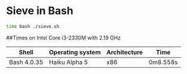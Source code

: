Sieve in Bash
=============

```sh
time bash ./sieve.sh
```

##Times on Intel Core i3-2330M with 2.19 GHz

|Shell|Operating system|Architecture|Time|
|-----|----------------|------------|----|
|Bash 4.0.35| Haiku Alpha 5|x86     |0m8.558s|
